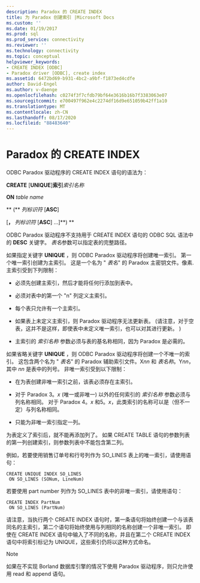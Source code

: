 ```yaml
---
description: Paradox 的 CREATE INDEX
title: 为 Paradox 创建索引 |Microsoft Docs
ms.custom: ''
ms.date: 01/19/2017
ms.prod: sql
ms.prod_service: connectivity
ms.reviewer: ''
ms.technology: connectivity
ms.topic: conceptual
helpviewer_keywords:
- CREATE INDEX [ODBC]
- Paradox driver [ODBC], create index
ms.assetid: 6472bd69-b931-4bc2-a9bf-f1873ed4cdfe
author: David-Engel
ms.author: v-daenge
ms.openlocfilehash: c0274f3f7cfdb79bf64e3616b16b7f3383063e07
ms.sourcegitcommit: e700497f962e4c2274df16d9e651059b42ff1a10
ms.translationtype: MT
ms.contentlocale: zh-CN
ms.lasthandoff: 08/17/2020
ms.locfileid: "88483640"
---
```

# <a name="create-index-for-paradox"></a>Paradox 的 CREATE INDEX
ODBC Paradox 驱动程序的 CREATE INDEX 语句的语法为：  
  
 **CREATE** [**UNIQUE**]**索引***索引名称*  
  
 **ON** *table name*  
  
 ** (** *列标识符* [**ASC**]  
  
 [**，** *列标识符* [**ASC**] ...]**) **  
  
 ODBC Paradox 驱动程序不支持用于 CREATE INDEX 语句的 ODBC SQL 语法中的 **DESC** 关键字。 *表名*参数可以指定表的完整路径。  
  
 如果指定关键字 **UNIQUE** ，则 ODBC Paradox 驱动程序将创建唯一索引。 第一个唯一索引创建为主索引。 这是一个名为 " *表名*" 的 Paradox 主密钥文件。像素. 主索引受到下列限制：  
  
-   必须先创建主索引，然后才能将任何行添加到表中。  
  
-   必须对表中的第一个 "n" 列定义主索引。  
  
-   每个表只允许有一个主索引。  
  
-   如果表上未定义主索引，则 Paradox 驱动程序无法更新表。  (请注意，对于空表，这并不是这样，即使表中未定义唯一索引，也可以对其进行更新。 )   
  
-   主索引的 *索引名称* 参数必须与表的基名称相同，因为 Paradox 是必需的。  
  
 如果省略关键字 **UNIQUE** ，则 ODBC Paradox 驱动程序将创建一个不唯一的索引。 这包含两个名为 " *表名*" 的 Paradox 辅助索引文件。X*nn* 和 *表名称*。Y*nn*，其中 *nn* 是表中的列号。 非唯一索引受到以下限制：  
  
-   在为表创建非唯一索引之前，该表必须存在主索引。  
  
-   对于 Paradox 3。*x* (唯一或非唯一) 以外的任何索引的 *索引名称* 参数必须与列名称相同。 对于 Paradox 4。*x* 和5。*x*，此类索引的名称可以是（但不一定）与列名称相同。  
  
-   只能为非唯一索引指定一列。  
  
 为表定义了索引后，就不能再添加列了。 如果 CREATE TABLE 语句的参数列表的第一列创建索引，则参数列表中不能包含第二列。  
  
 例如，若要使用销售订单号和行号列作为 SO_LINES 表上的唯一索引，请使用语句：  
  
```  
CREATE UNIQUE INDEX SO_LINES  
 ON SO_LINES (SONum, LineNum)  
```  
  
 若要使用 part number 列作为 SO_LINES 表中的非唯一索引，请使用语句：  
  
```  
CREATE INDEX PartNum  
 ON SO_LINES (PartNum)  
```  
  
 请注意，当执行两个 CREATE INDEX 语句时，第一条语句将始终创建一个与该表同名的主索引，第二个语句将始终使用与列相同的名称创建一个非唯一索引。 即使在 CREATE INDEX 语句中输入了不同的名称，并且在第二个 CREATE INDEX 语句中将索引标记为 UNIQUE，这些索引仍将以这种方式命名。  
  
> [!NOTE]  
>  如果在不实现 Borland 数据库引擎的情况下使用 Paradox 驱动程序，则只允许使用 read 和 append 语句。
